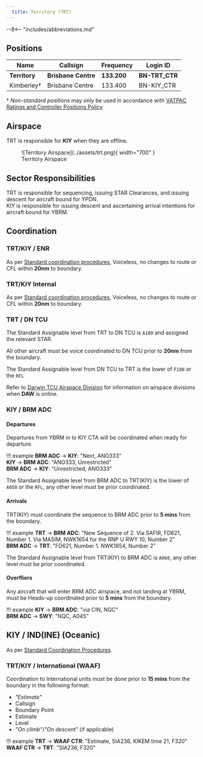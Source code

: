 ```yaml
---
  title: Territory (TRT)
---
```


--8<-- "includes/abbreviations.md"

## Positions
| Name | Callsign | Frequency | Login ID |
| ---- | -------- | --------- | -------- |
| **Territory** | **Brisbane Centre** | **133.200** | **BN-TRT_CTR** |
| Kimberley† | Brisbane Centre | 133.400 | BN-KIY_CTR |

† *Non-standard positions* may only be used in accordance with [VATPAC Ratings and Controller Positions Policy](https://vatpac.org/publications/policies)
## Airspace
TRT is responsible for **KIY** when they are offline.  

<figure markdown>
![Territory Airspace](../assets/trt.png){ width="700" }
  <figcaption>Territory Airspace</figcaption>
</figure>

## Sector Responsibilities
TRT is responsible for sequencing, issuing STAR Clearances, and issuing descent for aircraft bound for YPDN.  
KIY is responsible for issuing descent and ascertaining arrival intentions for aircraft bound for YBRM.

## Coordination

### TRT/KIY / ENR
As per [Standard coordination procedures](../../../controller-skills/coordination/#enr-enr), Voiceless, no changes to route or CFL within **20nm** to boundary.

### TRT/KIY Internal
As per [Standard coordination procedures](../../../controller-skills/coordination/#enr-enr), Voiceless, no changes to route or CFL within **20nm** to boundary.

### TRT / DN TCU
The Standard Assignable level from TRT to DN TCU is `A100` and assigned the relevant STAR. 

All other aircraft must be voice coordinated to DN TCU prior to **20nm** from the boundary.

The Standard Assignable level from DN TCU to TRT is the lower of `F180` or the `RFL`

Refer to [Darwin TCU Airspace Division](../../../military/darwin/#tcu) for information on airspace divisions when **DAW** is online.

### KIY / BRM ADC
#### Departures
Departures from YBRM in to KIY CTA will be coordinated when ready for departure.  

!!! example
    <span class="hotline">**BRM ADC** -> **KIY**</span>: "Next, ANO333"  
    <span class="hotline">**KIY** -> **BRM ADC**</span>: "ANO333, Unrestricted"  
    <span class="hotline">**BRM ADC** -> **KIY**</span>: "Unrestricted, ANO333"  

The Standard Assignable level from BRM ADC to TRT(KIY) is the lower of `A050` or the `RFL`, any other level must be prior coordinated.
#### Arrivals
TRT(KIY) must coordinate the sequence to BRM ADC prior to **5 mins** from the boundary.

!!! example
    <span class="coldline">**TRT** -> **BRM ADC**</span>: "New Sequence of 2. Via SAFIR, FD621, Number 1. Via MASIM, NWK1654 for the RNP U RWY 10, Number 2”  
    <span class="coldline">**BRM ADC** -> **TRT**</span>: "FD621, Number 1. NWK1654, Number 2"  

The Standard Assignable level from TRT(KIY) to BRM ADC is `A060`, any other level must be prior coordinated.

#### Overfliers
Any aircraft that will enter BRM ADC airspace, and not landing at YBRM, must be Heads-up coordinated prior to **5 mins** from the boundary.

!!! example
    <span class="hotline">**KIY** -> **BRM ADC**</span>: "via CIN, NQC"  
    <span class="hotline">**BRM ADC** -> **SWY**</span>: "NQC, A045"

## KIY / IND(INE) (Oceanic)
As per [Standard Coordination Procedures](../../../controller-skills/coordination/#enr-oceanic).
### TRT/KIY / International (WAAF)
Coordination to International units must be done prior to **15 mins** from the boundary in the following format:

- *"Estimate"*
- Callsign
- Boundary Point
- Estimate
- Level
- *"On climb"*/*"On descent*" (if applicable)

!!! example
    <span class="coldline">**TRT** -> **WAAF CTR**</span>: "Estimate, SIA236, KIKEM time 21, F320"  
    <span class="coldline">**WAAF CTR** -> **TRT**</span>: "SIA236, F320"